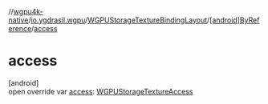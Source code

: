 //[wgpu4k-native](../../../../index.md)/[io.ygdrasil.wgpu](../../index.md)/[WGPUStorageTextureBindingLayout](../index.md)/[[android]ByReference](index.md)/[access](access.md)

# access

[android]\
open override var [access](access.md): [WGPUStorageTextureAccess](../../-w-g-p-u-storage-texture-access/index.md)